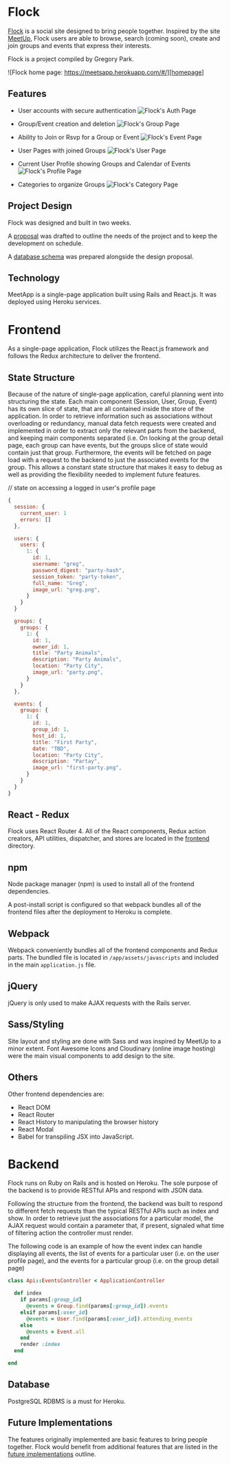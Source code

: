 # Flock

[Flock][flock] is a social site designed to bring people together. Inspired by the site [MeetUp][meetup], Flock users are able to browse, search (coming soon), create and join groups and events that express their interests.

Flock is a project compiled by Gregory Park.

![Flock home page: https://meetsapp.herokuapp.com/#/][homepage]

## Features

- User accounts with secure authentication
![Flock's Auth Page][auth]

- Group/Event creation and deletion
![Flock's Group Page][group]

- Ability to Join or Rsvp for a Group or Event
![Flock's Event Page][event]

- User Pages with joined Groups
![Flock's User Page][user]

- Current User Profile showing Groups and Calendar of Events
![Flock's Profile Page][profile]

- Categories to organize Groups
![Flock's Category Page][category]

## Project Design

Flock was designed and built in two weeks.

A [proposal][proposal] was drafted to outline the needs of the project and to keep the development on schedule.

A [database schema][schema] was prepared alongside the design proposal.

## Technology

MeetApp is a single-page application built using Rails and React.js. It was deployed using Heroku services.



# Frontend

As a single-page application, Flock utilizes the React.js framework and follows the Redux architecture to deliver the frontend.

## State Structure

Because of the nature of single-page application, careful planning went into structuring the state. Each main component (Session, User, Group, Event) has its own slice of state, that are all contained inside the store of the application. In order to retrieve information such as associations without overloading or redundancy, manual data fetch requests were created and implemented in order to extract only the relevant parts from the backend, and keeping main components separated (i.e. On looking at the group detail page, each group can have events, but the groups slice of state would contain just that group. Furthermore, the events will be fetched on page load with a request to the backend to just the associated events for the group. This allows a constant state structure that makes it easy to debug as well as providing the flexibility needed to implement future features.

// state on accessing a logged in user's profile page
```js
{
  session: {
    current_user: 1
    errors: []
  },

  users: {
    users: {
      1: {
        id: 1,
        username: "greg",
        password_digest: "party-hash",
        session_token: "party-token",
        full_name: "Greg",
        image_url: "greg.png",
      }
    }
  }

  groups: {
    groups: {  
      1: {
        id: 1,
        owner_id: 1,
        title: "Party Animals",
        description: "Party Animals",
        location: "Party City",
        image_url: "party.png",
      }
    }
  },

  events: {
    groups: {
      1: {
        id: 1,
        group_id: 1,
        host_id: 1,
        title: "First Party",
        date: "TBD",
        location: "Party City",
        description: "Partay",
        image_url: "first-party.png",
      }
    }
  }
}
```

## React - Redux

Flock uses React Router 4. All of the React components, Redux action creators, API utilities, dispatcher, and stores are located in the [frontend](../frontend) directory.

## npm

Node package manager (npm) is used to install all of the frontend dependencies.

A post-install script is configured so that webpack bundles all of the frontend files after the deployment to Heroku is complete.

## Webpack

Webpack conveniently bundles all of the frontend components and Redux parts. The bundled file is located in `/app/assets/javascripts` and included in the main `application.js` file.

## jQuery

jQuery is only used to make AJAX requests with the Rails server.

## Sass/Styling

Site layout and styling are done with Sass and was inspired by MeetUp to a minor extent. Font Awesome Icons and Cloudinary (online image hosting) were the main visual components to add design to the site.

## Others

Other frontend dependencies are:

- React DOM
- React Router
- React History to manipulating the browser history
- React Modal
- Babel for transpiling JSX into JavaScript.



# Backend

Flock runs on Ruby on Rails and is hosted on Heroku. The sole purpose of the backend is to provide RESTful APIs and respond with JSON data.

Following the structure from the frontend, the backend was built to respond to different fetch requests than the typical RESTful APIs such as index and show. In order to retrieve just the associations for a particular model, the AJAX request would contain a parameter that, if present, signaled what time of filtering action the controller must render.

The following code is an example of how the event index can handle displaying all events, the list of events for a particular user (i.e. on the user profile page), and the events for a particular group (i.e. on the group detail page)

````````Ruby
class Api::EventsController < ApplicationController

  def index
    if params[:group_id]
      @events = Group.find(params[:group_id]).events
    elsif params[:user_id]
      @events = User.find(params[:user_id]).attending_events
    else
      @events = Event.all
    end
    render :index
  end

end
````````

## Database

PostgreSQL RDBMS is a must for Heroku.



## Future Implementations

The features originally implemented are basic features to bring people together. Flock would benefit from additional features that are listed in the [future implementations][future] outline.

[flock]: https://flock-meetup.herokuapp.com/#/
[meetup]: https://www.meetup.com/
[homepage]: ./docs/images/flock_homepage.png "Flock home page"
[auth]: ./docs/images/auth_page.png "Flock user authentication"
[group]: ./docs/images/group_page.png "A group's page"
[event]: ./docs/images/event_page.png "An event's page"
[user]: ./docs/images/user_page.png "A user's page"
[profile]: ./docs/images/profile_page.png "The user profile page"
[category]: ./docs/images/category_page.png "Groups for a particular category"
[proposal]: ./docs/README.md
[schema]: ./docs/schema.md
[future]: ./docs/future.md
[frontend]: ./docs/frontend.md
[backend]: ./docs/backend.md
